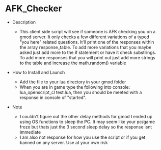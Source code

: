 # AFK_Checker
* Description
  * This client side script will see if someone is AFK checking you on a gmod server. It only checks a few different variations of a typed "you here" related questions. It'll print one of the responses within the array response_table. To add more variations that you maybe asked just add more to the if statement or have it check substrings. To add more responses that you will print out just add more strings to the table and increase the math.random() variable

* How to Install and Launch
  * Add the file to your lua directory in your gmod folder   
  * When you are in game type the following into console: lua_openscript_cl test.lua, then you should be meeted with a response in console of "started".

* Note
  * I couldn't figure out the other delay methods for gmod I ended up using OS functions to sleep the PC. It may seem like your pc/game froze but thats just the 3 second sleep delay so the response isnt immediate
  * I am also not response for how you use the script or if you get banned on any server. Use at your own risk
